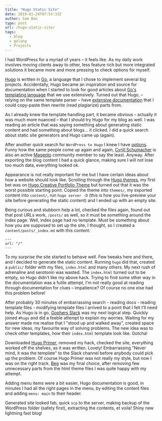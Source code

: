 ```yaml
---
title: "Hugo Static Site"
date: 2019-01-24T07:53:33Z
author: Sam Ban
type: post
url: /hugo-static-site/
tags:
  - blog
  - golang
  - Projects
---
```


I had WordPress for a myriad of years – it feels like. As my daily work involves moving clients away to other, less feature rich but more integrated solutions it became more and more pressing to check options for myself.

[Hugo][1] is written in [Go][2], a language that I chose to implement several big projects. Accidentally, Hugo became an inspiration and source for documentation when I started to look for good articles about [Go's templating language][3] that we use extensively. Turned out that Hugo, – relying on the same template parser – have [extensive documentation][4] that I could copy-paste then rewrite (read plagiarize) parts from.

As I already knew the template handling part, it became obvious – actually it was much more nuanced – that I should try Hugo for my blog as well. I was reading an article that was saying something about generating static content and had something about blogs... it clicked. I did a quick search about static site generators and Hugo came up (again).

After another quick search for `WordPress to Hugo` I knew I have [options][5]. Funny how the same people come up again and again, [Cyrill Schumacher][6] is also an active [Magento][7] community member to say the least. Anyway. After exporting the blog content I had a quick glance, making sure I will not lose too much data, everything looked ok.

Appearance is not really important for me but I have certain ideas about how a website should look like. Scrolling through the [Hugo themes][8], my first bet was on [Hugo Creative Portfolio Theme][9] but turned out that it was the worst possible starting point. Copied the theme into `themes/`, my exported content into `content/`, run `hugo server -D` (this is how you live-preview your site before generating the static content) and I ended up with an empty site.

Being curious and stubborn help a lot, checked the files again, found out that post URLs work, `/posts/` as well, so it must be something around the index page. Well, index page had no template. Must be something about how you are supposed to set up the site, I thought, so I created a `content/posts/_index.md` with this content:

```
---
url: "/"
---
```

To my surprise the site started to behave well. Few tweaks here and there, and I decided to generate the static content. Running `hugo` did that, created a `public/` folder with my files, `index.html` and many others. My next rush of adrenaline and serotonin was wasted. The `index.html` turned out to be empty, so Hugo didn't like my above hack. Trying to find some other way in the documentation was a futile attempt, I'm not really good at reading through documentation for clues – impatience? Of course no one else had this problem before!

After probably 30 minutes of embarrassing search - reading docs - reading template files - modifying template files I arrived to a point that I felt I'll need help. As Hugo is in go, [Gophers Slack][10] was my next logical step. Quickly joined `#hugo` and did a feeble attempt to explain my worries.
Waiting for my answer made me realise that I "stood up and walked away", created space for new ideas, my favourite way of solving problems. The new idea was to check other templates, how their `index.html` template look like. Gotcha!

Downloaded [Hugo Primer][11], removed my hack, checked the site, everything worked off the shelves, as it was written. Lovely! Embarrassing "Never mind, it was the template" to the Slack channel before anybody could pick up the problem. Of course Hugo Primer was not really my style, but now I was on the right track. [Beg][12] was my final choice, after removing few unnecessary parts from the html theme files I was quite happy with my attempt.

Adding menu items were a bit easier, Hugo documentation is good, in minutes I had all the right pages in the menu, by editing the content files and adding `menu: main` to their header.

Generated site looked fab, quick `scp` to the server, making backup of the WordPress folder (safety first), extracting the contents, et voila! Shiny new lightning fast blog!

[1]: https://gohugo.io
[2]: https://golang.org 
[3]: https://golang.org/pkg/text/template/
[4]: https://gohugo.io/templates/lists/
[5]: https://github.com/SchumacherFM/wordpress-to-hugo-exporter
[6]: https://github.com/SchumacherFM
[7]: https://magento.com/
[8]: https://themes.gohugo.io/
[9]: https://github.com/kishaningithub/hugo-creative-portfolio-theme
[10]: https://gophers.slack.com/
[11]: https://themes.gohugo.io/hugo-primer/ 
[12]: https://github.com/dim0627/hugo_theme_beg